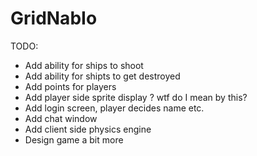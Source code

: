 # GridNabIo

TODO:
  - Add ability for ships to shoot
  - Add ability for shipts to get destroyed
  - Add points for players
  - Add player side sprite display ? wtf do I mean by this?
  - Add login screen, player decides name etc.
  - Add chat window
  - Add client side physics engine
  - Design game a bit more 
